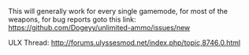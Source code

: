 This will generally work for every single gamemode, for most of the weapons, for bug reports goto this link:
https://github.com/Dogeyy/unlimited-ammo/issues/new

ULX Thread:
http://forums.ulyssesmod.net/index.php/topic,8746.0.html
